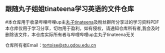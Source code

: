 ## 跟随丸子姐姐tinateena学习英语的文件仓库
#本仓库用于收录哔哩哔哩up主[丸子tinateena](https://space.bilibili.com/27694399?from=search&seid=5469996739662293526)及粉丝群所分享过的学习资料PDF
本仓库仅用于学习分享，切勿用于盈利，如有侵权，请通知仓库所有者,我会及时删除该文件，本仓库实际所有者与哔哩哔哩up主丸子tinateena无关

仓库所有者Email：tortoise@stu.gdou.edu.cn
